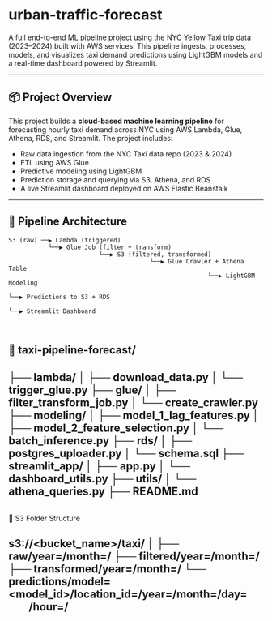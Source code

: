 # urban-traffic-forecast

A full end-to-end ML pipeline project using the NYC Yellow Taxi trip data (2023–2024) built with AWS services. This pipeline ingests, processes, models, and visualizes taxi demand predictions using LightGBM models and a real-time dashboard powered by Streamlit.

---

## 📦 Project Overview

This project builds a **cloud-based machine learning pipeline** for forecasting hourly taxi demand across NYC using AWS Lambda, Glue, Athena, RDS, and Streamlit. The project includes:

- Raw data ingestion from the NYC Taxi data repo (2023 & 2024)
- ETL using AWS Glue
- Predictive modeling using LightGBM
- Prediction storage and querying via S3, Athena, and RDS
- A live Streamlit dashboard deployed on AWS Elastic Beanstalk

---

## 🔁 Pipeline Architecture

```plaintext
S3 (raw) ──▶ Lambda (triggered) 
           └──▶ Glue Job (filter + transform)
                         └──▶ S3 (filtered, transformed)
                                       └──▶ Glue Crawler + Athena Table
                                                       └──▶ LightGBM Modeling
                                                                   └──▶ Predictions to S3 + RDS
                                                                                   └──▶ Streamlit Dashboard



```

## 📁 taxi-pipeline-forecast/

├── lambda/
│   ├── download_data.py
│   └── trigger_glue.py
├── glue/
│   ├── filter_transform_job.py
│   └── create_crawler.py
├── modeling/
│   ├── model_1_lag_features.py
│   ├── model_2_feature_selection.py
│   └── batch_inference.py
├── rds/
│   ├── postgres_uploader.py
│   └── schema.sql
├── streamlit_app/
│   ├── app.py
│   └── dashboard_utils.py
├── utils/
│   └── athena_queries.py
├── README.md
---
```

```
📁 S3 Folder Structure

s3://<bucket_name>/taxi/
│
├── raw/year=<YYYY>/month=<MM>/
├── filtered/year=<YYYY>/month=<MM>/
├── transformed/year=<YYYY>/month=<MM>/
└── predictions/model=<model_id>/location_id=<ID>/year=<YYYY>/month=<MM>/day=<DD>/hour=<HH>/
---
